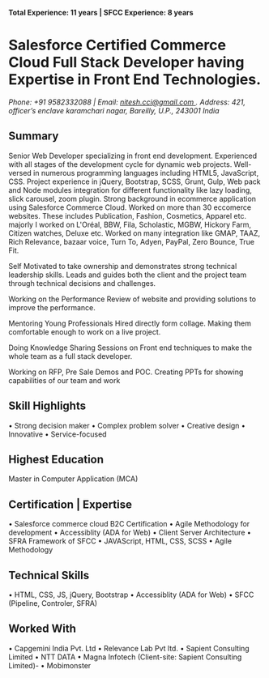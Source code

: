 <b>Total Experience: 11 years | SFCC Experience: 8 years </b>

<h1>Salesforce Certified Commerce Cloud Full Stack Developer having Expertise in Front End Technologies. </h1>
<address>
Phone:  +91 9582332088 | Email: <a href="mailto:nitesh.cci@gmail.com ">nitesh.cci@gmail.com </a>. 
Address: 421, officer’s enclave karamchari nagar, Bareilly, U.P., 243001 India
</address>
<h2>Summary</h2>
Senior Web Developer specializing in front end development. Experienced with all stages of the development cycle for dynamic web projects. Well-versed in numerous programming languages including HTML5, JavaScript, CSS. Project experience in jQuery, Bootstrap, SCSS, Grunt, Gulp, Web pack and Node modules integration for different functionality like lazy loading, slick carousel, zoom plugin. Strong background in ecommerce application using Salesforce Commerce Cloud.  
Worked on more than 30 eccomerce websites. These includes Publication, Fashion, Cosmetics, Apparel etc. majorly I worked on L'Oréal, BBW, Fila, Scholastic, MGBW, Hickory Farm, Citizen watches, Deluxe etc. 
Worked on many integration like GMAP, TAAZ, Rich Relevance, bazaar voice, Turn To, Adyen, PayPal, Zero Bounce, True Fit.

Self Motivated to take ownership and demonstrates strong technical leadership skills. Leads and guides both the client and the project team through technical decisions and challenges.

Working on the Performance Review of website and providing solutions to improve the performance.

Mentoring Young Professionals Hired directly form collage. Making them comfortable enough to work on a live project.

Doing Knowledge Sharing Sessions on Front end techniques to make the whole team as a full stack developer.

Working on RFP, Pre Sale Demos and POC. Creating PPTs for showing capabilities of our team and work

<h2>Skill Highlights</h2>
•	Strong decision maker
•	Complex problem solver	•	Creative design
•	Innovative
•	Service-focused

<h2>Highest Education</h2>
Master in Computer Application (MCA)

<h2>Certification | Expertise</h2>
•	Salesforce commerce cloud B2C Certification
•	Agile Methodology for development
•	Accessiblity (ADA for Web)
•	Client Server Architecture
•	SFRA Framework of SFCC
•	JAVAScript, HTML, CSS, SCSS
•	Agile Methodology

<h2>Technical Skills</h2>
•	HTML, CSS, JS, jQuery, Bootstrap
•	Accessiblity (ADA for Web)
•	SFCC (Pipeline, Controler, SFRA) 


<h2>Worked With</h2>
•	Capgemini India Pvt. Ltd 
•	Relevance Lab Pvt ltd. 
•	Sapient Consulting Limited 
•	NTT DATA 
•	Magna Infotech (Client-site: Sapient Consulting Limited)- 
•	Mobimonster

